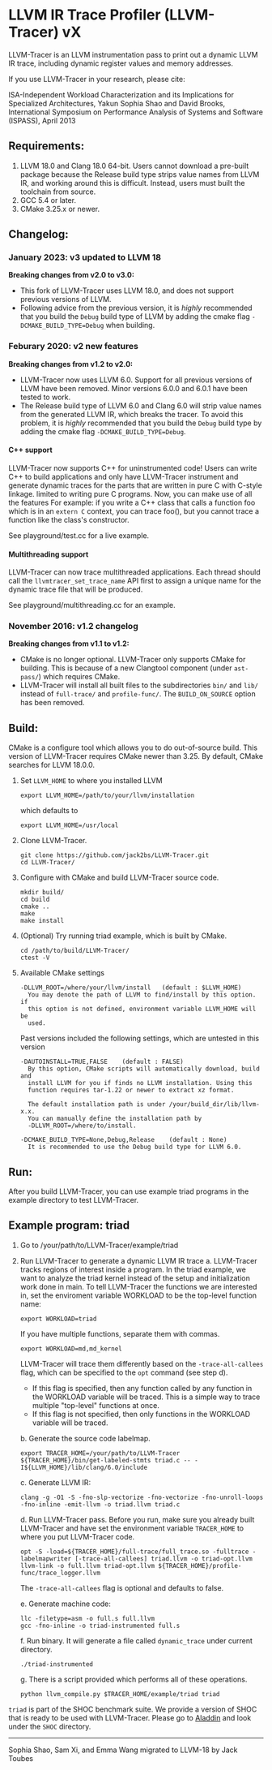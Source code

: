 LLVM IR Trace Profiler (LLVM-Tracer) vX
========================================
LLVM-Tracer is an LLVM instrumentation pass to print out a dynamic LLVM IR
trace, including dynamic register values and memory addresses.

If you use LLVM-Tracer in your research, please cite:

ISA-Independent Workload Characterization and its Implications for Specialized
Architectures,
Yakun Sophia Shao and David Brooks,
International Symposium on Performance Analysis of Systems and Software
(ISPASS), April 2013


Requirements:
-------------------

  1. LLVM 18.0 and Clang 18.0 64-bit. Users cannot download a pre-built package
     because the Release build type strips value names from LLVM IR, and
     working around this is difficult. Instead, users must built the toolchain
     from source.
  2. GCC 5.4 or later.
  3. CMake 3.25.x or newer.

Changelog:
-----------------

### January 2023: v3 updated to LLVM 18 ###

**Breaking changes from v2.0 to v3.0:**

  * This fork of LLVM-Tracer uses LLVM 18.0, and does not support previous
    versions of LLVM.
  * Following advice from the previous version, it is *highly* recommended
    that you build the `Debug` build type of LLVM by adding the cmake flag
    `-DCMAKE_BUILD_TYPE=Debug` when building.

### Feburary 2020: v2 new features ###

**Breaking changes from v1.2 to v2.0:**

  * LLVM-Tracer now uses LLVM 6.0. Support for all previous versions of LLVM
    have been removed. Minor versions 6.0.0 and 6.0.1 have been tested to work.
  * The Release build type of LLVM 6.0 and Clang 6.0 will strip value names
    from the generated LLVM IR, which breaks the tracer. To avoid this problem,
    it is *highly* recommended that you build the `Debug` build type by adding
    the cmake flag `-DCMAKE_BUILD_TYPE=Debug`.

#### C++ support ####

LLVM-Tracer now supports C++ for uninstrumented code! Users can write C++
to build applications and only have LLVM-Tracer instrument and generate
dynamic traces for the parts that are written in pure C with C-style linkage.
limited to writing pure C programs. Now, you can make use of all the features
For example: if you write a C++ class that calls a function foo which is in an
`extern C` context, you can trace foo(), but you cannot trace a function like
the class's constructor.

See playground/test.cc for a live example.

#### Multithreading support ####

LLVM-Tracer can now trace multithreaded applications. Each thread should call
the `llvmtracer_set_trace_name` API first to assign a unique name for the
dynamic trace file that will be produced.

See playground/multithreading.cc for an example.

### November 2016: v1.2 changelog ###

**Breaking changes from v1.1 to v1.2:**

  * CMake is no longer optional. LLVM-Tracer only supports CMake for building.
    This is because of a new Clangtool component (under `ast-pass/`) which
    requires CMake.
  *  LLVM-Tracer will install all built files to the subdirectories `bin/` and
    `lib/` instead of `full-trace/` and `profile-func/`. The `BUILD_ON_SOURCE`
    option has been removed.

Build:
-----------------

  CMake is a configure tool which allows you to do out-of-source build.
  This version of LLVM-Tracer requires CMake newer than 3.25. By default, 
  CMake searches for LLVM 18.0.0.

  1. Set `LLVM_HOME` to where you installed LLVM
     ```
     export LLVM_HOME=/path/to/your/llvm/installation
     ```
     which defaults to
     ```
     export LLVM_HOME=/usr/local
     ```

  2. Clone LLVM-Tracer.

     ```
     git clone https://github.com/jack2bs/LLVM-Tracer.git
     cd LLVM-Tracer/
     ```
  3. Configure with CMake and build LLVM-Tracer source code.

     ```
     mkdir build/
     cd build
     cmake ..
     make
     make install
     ```

  3. (Optional) Try running triad example, which is built by CMake.
     ```
     cd /path/to/build/LLVM-Tracer/
     ctest -V
     ```

  4. Available CMake settings
     ```
     -DLLVM_ROOT=/where/your/llvm/install   (default : $LLVM_HOME)
       You may denote the path of LLVM to find/install by this option. if
       this option is not defined, environment variable LLVM_HOME will be
       used.
     ```

     Past versions included the following settings, which are untested in this version
     ```
     -DAUTOINSTALL=TRUE,FALSE    (default : FALSE)
       By this option, CMake scripts will automatically download, build and
       install LLVM for you if finds no LLVM installation. Using this
       function requires tar-1.22 or newer to extract xz format.

       The default installation path is under /your/build_dir/lib/llvm-x.x.
       You can manually define the installation path by
       -DLLVM_ROOT=/where/to/install.

     -DCMAKE_BUILD_TYPE=None,Debug,Release    (default : None)
       It is recommended to use the Debug build type for LLVM 6.0.
     ```


Run:
------
After you build LLVM-Tracer, you can use example triad programs in the example
directory to test LLVM-Tracer.

Example program: triad
----------------------
  1. Go to /your/path/to/LLVM-Tracer/example/triad
  2. Run LLVM-Tracer to generate a dynamic LLVM IR trace
     a. LLVM-Tracer tracks regions of interest inside a program.
        In the triad example, we want to analyze the triad kernel instead of the setup
        and initialization work done in main. To tell LLVM-Tracer the functions we are
        interested in, set the enviroment variable WORKLOAD to be the top-level function name:

        ```
        export WORKLOAD=triad
        ```

        If you have multiple functions, separate them with commas.

        ```
        export WORKLOAD=md,md_kernel
        ```

        LLVM-Tracer will trace them differently based on the `-trace-all-callees` flag, which can be specified
        to the `opt` command (see step d).

        * If this flag is specified, then any function called by any function in the WORKLOAD variable will be traced.
          This is a simple way to trace multiple "top-level" functions at once.
        * If this flag is not specified, then only functions in the WORKLOAD variable will be traced.

     b. Generate the source code labelmap.

        ```
        export TRACER_HOME=/your/path/to/LLVM-Tracer
        ${TRACER_HOME}/bin/get-labeled-stmts triad.c -- -I${LLVM_HOME}/lib/clang/6.0/include
        ```

     c. Generate LLVM IR:

        ```
        clang -g -O1 -S -fno-slp-vectorize -fno-vectorize -fno-unroll-loops -fno-inline -emit-llvm -o triad.llvm triad.c
        ```

     d. Run LLVM-Tracer pass.
        Before you run, make sure you already built LLVM-Tracer and have set
        the environment variable `TRACER_HOME` to where you put LLVM-Tracer
        code.

        ```
        opt -S -load=${TRACER_HOME}/full-trace/full_trace.so -fulltrace -labelmapwriter [-trace-all-callees] triad.llvm -o triad-opt.llvm
        llvm-link -o full.llvm triad-opt.llvm ${TRACER_HOME}/profile-func/trace_logger.llvm
        ```

        The `-trace-all-callees` flag is optional and defaults to false.

     e. Generate machine code:

        ```
        llc -filetype=asm -o full.s full.llvm
        gcc -fno-inline -o triad-instrumented full.s
        ```

     f. Run binary. It will generate a file called `dynamic_trace` under current directory.

       ```
       ./triad-instrumented
       ```

     g. There is a script provided which performs all of these operations.

       ```
       python llvm_compile.py $TRACER_HOME/example/triad triad
       ```

`triad` is part of the SHOC benchmark suite. We provide a version of SHOC that
is ready to be used with LLVM-Tracer. Please go to
[Aladdin](https://github.com/ysshao/aladdin) and look under the `SHOC`
directory.

---------------------------------------------------------------------------------
Sophia Shao, Sam Xi, and Emma Wang
migrated to LLVM-18 by Jack Toubes
